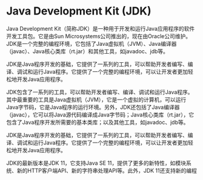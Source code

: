 

# Java Development Kit (JDK)

Java Development Kit（简称JDK）是一种用于开发和运行Java应用程序的软件开发工具包。它是由Sun Microsystems公司推出的，现在由Oracle公司维护。JDK是一个完整的编程环境，它包括了Java虚拟机（JVM）、Java编译器（javac）、Java核心类库（rt.jar）和其他工具，如javadoc、jdb等。

JDK是Java程序开发的基础，它提供了一系列的工具，可以帮助开发者编写、编译、调试和运行Java程序。它提供了一个完整的编程环境，可以让开发者更加轻松地开发Java应用程序。

JDK包含了一系列的工具，可以帮助开发者编写、编译、调试和运行Java程序。其中最重要的工具是Java虚拟机（JVM），它是一个虚拟的计算机，可以运行Java字节码，它是Java程序的运行环境。另外，JDK还包括了Java编译器（javac），它可以将Java源代码编译成Java字节码；Java核心类库（rt.jar），它包含了Java程序开发所需要的基本类库；以及其他工具，如javadoc、jdb等。

JDK是Java程序开发的基础，它提供了一系列的工具，可以帮助开发者编写、编译、调试和运行Java程序。它提供了一个完整的编程环境，可以让开发者更加轻松地开发Java应用程序。

JDK的最新版本是JDK 11，它支持Java SE 11，提供了更多的新特性，如模块系统、新的HTTP客户端API、新的字符串处理API等。此外，JDK 11还支持新的编程